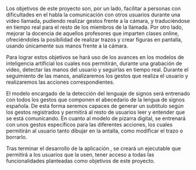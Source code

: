 Los objetivos de este proyecto son, por un lado, facilitar a personas con dificultades en el habla la comunicación con otros usuarios durante una video llamada, pudiendo realizar gestos frente a la cámara, y traduciéndose en tiempo real para el resto de los miembros de la llamada. Por otro lado, mejorar la docencia de aquellos profesores que imparten clases online, ofreciéndoles la posibilidad de realizar trazos y crear figuras en pantalla, usando únicamente sus manos frente a la cámara.

Para lograr estos objetivos se hará uso de los avances en los modelos de inteligencia artificial los cuales nos permitirán, durante una grabación de video, detectar las manos del usuario y seguirlas en tiempo real. Durante el seguimiento de las manos, analizaremos los gestos que realiza el usuario y realizaremos las acciones correspondientes.

El modelo encargado de la detección del lenguaje de signos será entrenado con todos los gestos que componen el abecedario de la lengua de signos española. De esta forma seremos capaces de generar un subtitulo según los gestos registrados y permitirá al resto de usuarios leer y entender que se está comunicando. En cuanto al modelo de pizarra digital, se entrenará con unos gestos específicos para las diferentes acciones, los cuales permitirán al usuario tanto dibujar en la  antalla, como modificar el trazo o borrarlo.

Tras terminar el desarrollo de la aplicación , se creará un ejecutable que permitirá a los usuarios que la usen, tener acceso a todas las funcionalidades planteadas como objetivos de este proyecto. 
